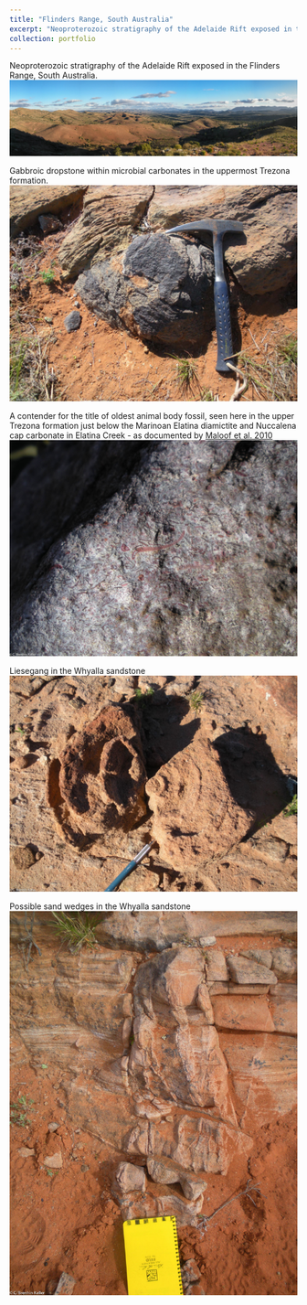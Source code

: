 ```yaml
---
title: "Flinders Range, South Australia"
excerpt: "Neoproterozoic stratigraphy of the Adelaide Rift exposed in the Flinders Range, South Australia.<br/><a href='/portfolio/110-flinders-2010/'><img src='/images/Flinders1.jpg'></a>"
collection: portfolio
---
```


Neoproterozoic stratigraphy of the Adelaide Rift exposed in the Flinders Range, South Australia.
<a href='/images/Flinders1.jpg'><img src='/images/Flinders1.jpg'></a>

Gabbroic dropstone within microbial carbonates in the uppermost Trezona formation.
<a href='/images/Dropstone.jpg'><img src='/images/Dropstone.jpg'></a>

A contender for the title of oldest animal body fossil, seen here in the upper Trezona formation just below the Marinoan Elatina diamictite and Nuccalena cap carbonate in Elatina Creek - as documented by <a href='https://doi.org/10.1038/ngeo934'>Maloof et al. 2010</a>
<a href='/images/TrezonaSponges.jpg'><img src='/images/TrezonaSponges.jpg'></a>

Liesegang in the Whyalla sandstone
<a href='/images/Liesegang.jpg'><img src='/images/Liesegang.jpg'></a>

Possible sand wedges in the Whyalla sandstone
<a href='/images/SandWedges.jpg'><img src='/images/SandWedges.jpg'></a>
